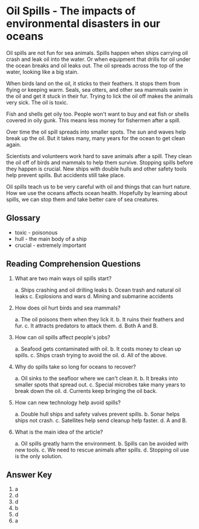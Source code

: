 # Oil Spills - The impacts of environmental disasters in our oceans

Oil spills are not fun for sea animals. Spills happen when ships carrying oil crash and leak oil into the water. Or when equipment that drills for oil under the ocean breaks and oil leaks out. The oil spreads across the top of the water, looking like a big stain.

When birds land on the oil, it sticks to their feathers. It stops them from flying or keeping warm. Seals, sea otters, and other sea mammals swim in the oil and get it stuck in their fur. Trying to lick the oil off makes the animals very sick. The oil is toxic.

Fish and shells get oily too. People won't want to buy and eat fish or shells covered in oily gunk. This means less money for fishermen after a spill.

Over time the oil spill spreads into smaller spots. The sun and waves help break up the oil. But it takes many, many years for the ocean to get clean again.

Scientists and volunteers work hard to save animals after a spill. They clean the oil off of birds and mammals to help them survive. Stopping spills before they happen is crucial. New ships with double hulls and other safety tools help prevent spills. But accidents still take place.

Oil spills teach us to be very careful with oil and things that can hurt nature. How we use the oceans affects ocean health. Hopefully by learning about spills, we can stop them and take better care of sea creatures.

## Glossary

- toxic - poisonous
- hull - the main body of a ship
- crucial - extremely important

## Reading Comprehension Questions

1. What are two main ways oil spills start?

   a. Ships crashing and oil drilling leaks
   b. Ocean trash and natural oil leaks
   c. Explosions and wars
   d. Mining and submarine accidents

2. How does oil hurt birds and sea mammals?

   a. The oil poisons them when they lick it.
   b. It ruins their feathers and fur.
   c. It attracts predators to attack them.
   d. Both A and B.

3. How can oil spills affect people's jobs?

   a. Seafood gets contaminated with oil.
   b. It costs money to clean up spills.
   c. Ships crash trying to avoid the oil.
   d. All of the above.

4. Why do spills take so long for oceans to recover?

   a. Oil sinks to the seafloor where we can't clean it.
   b. It breaks into smaller spots that spread out.
   c. Special microbes take many years to break down the oil.
   d. Currents keep bringing the oil back.

5. How can new technology help avoid spills?

   a. Double hull ships and safety valves prevent spills.
   b. Sonar helps ships not crash.
   c. Satellites help send cleanup help faster.
   d. A and B.

6. What is the main idea of the article?

   a. Oil spills greatly harm the environment.
   b. Spills can be avoided with new tools.
   c. We need to rescue animals after spills.
   d. Stopping oil use is the only solution.

## Answer Key

1. a
2. d
3. d
4. b
5. d
6. a
